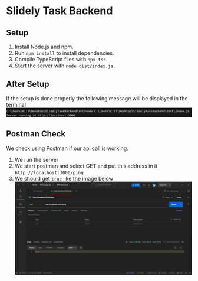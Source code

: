 # Slidely Task Backend

## Setup

1. Install Node.js and npm.
2. Run `npm install` to install dependencies.
3. Compile TypeScript files with `npx tsc`.
4. Start the server with `node dist/index.js`.

## After Setup
If the setup is done properly the following message will be displayed in the terminal
![message](image.png)

## Postman Check
We check using Postman if our api call is working.
1. We run the server
2. We start postman and select GET and put this address in it `http://localhost:3000/ping`
3. We should get `true` like the image below
![postamn picture](image-1.png)